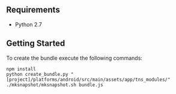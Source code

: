 ## Requirements
* Python 2.7

## Getting Started
To create the bundle execute the following commands:

```shell
npm install
python create_bundle.py "[project]/platforms/android/src/main/assets/app/tns_modules/"
./mksnapshot/mksnapshot.sh bundle.js
```
